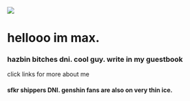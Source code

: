 ![](https://38.media.tumblr.com/c34e76d2944d00b251908a9082cc7650/tumblr_n5ywzcTz4U1rkljv1o1_500.gif)
# hellooo im max. 
### hazbin bitches dni. cool guy. write in my guestbook
click links for more about me
#### <B><strong>sfkr shippers DNI. genshin fans are also on very thin ice.
